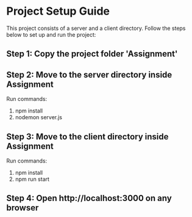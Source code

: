 # Project Setup Guide

This project consists of a server and a client directory. Follow the steps below to set up and run the project:

## Step 1: Copy the project folder 'Assignment'

## Step 2: Move to the server directory inside Assignment 

Run commands:
1) npm install
2) nodemon server.js

## Step 3: Move to the client directory inside Assignment

Run commands:

1) npm install
2) npm run start

## Step 4: Open http://localhost:3000 on any browser 

